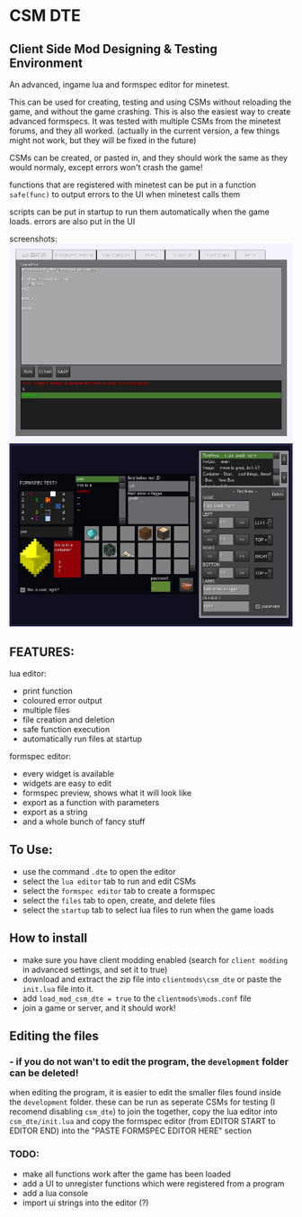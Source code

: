 # CSM DTE
## Client Side Mod Designing & Testing Environment
An advanced, ingame lua and formspec editor for minetest.

This can be used for creating, testing and using CSMs without reloading the game, and without the game crashing.
This is also the easiest way to create advanced formspecs.
It was tested with multiple CSMs from the minetest forums, and they all worked. (actually in the current version, a few things might not work, but they will be fixed in the future)

CSMs can be created, or pasted in, and they should work the same as they would normaly, except errors won't crash the game!

functions that are registered with minetest can be put in a function `safe(func)` to output errors to the UI when minetest calls them

scripts can be put in startup to run them automatically when the game loads. errors are also put in the UI

screenshots:
![lua editor](preview_1.png)
![formspec editor](preview_2.png)

## FEATURES:
lua editor:
- print function
- coloured error output
- multiple files
- file creation and deletion
- safe function execution
- automatically run files at startup

formspec editor:
- every widget is available
- widgets are easy to edit
- formspec preview, shows what it will look like
- export as a function with parameters
- export as a string
- and a whole bunch of fancy stuff

## To Use:
- use the command `.dte` to open the editor
- select the `lua editor` tab to run and edit CSMs
- select the `formspec editor` tab to create a formspec
- select the `files` tab to open, create, and delete files
- select the `startup` tab to select lua files to run when the game loads

## How to install
- make sure you have client modding enabled (search for `client modding` in advanced settings, and set it to true)
- download and extract the zip file into `clientmods\csm_dte` or paste the `init.lua` file into it.
- add `load_mod_csm_dte = true` to the `clientmods\mods.conf` file
- join a game or server, and it should work!

## Editing the files
### - if you do not wan't to edit the program, the `development` folder can be deleted!
when editing the program, it is easier to edit the smaller files found inside the `development` folder.
these can be run as seperate CSMs for testing (I recomend disabling `csm_dte`)
to join the together, copy the lua editor into `csm_dte/init.lua` and copy the formspec editor (from EDITOR START to EDITOR END) into the "PASTE FORMSPEC EDITOR HERE" section

### TODO:
- make all functions work after the game has been loaded
- add a UI to unregister functions which were registered from a program
- add a lua console
- import ui strings into the editor (?)
